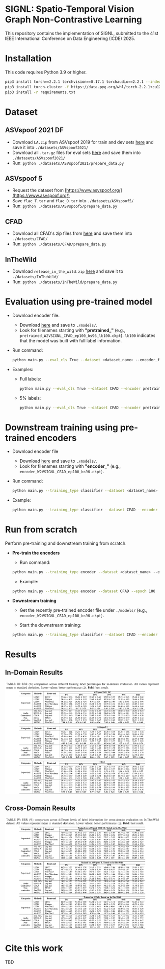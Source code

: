 # SIGNL: Spatio-Temporal Vision Graph Non-Contrastive Learning

This repository contains the implementation of SIGNL, submitted to the 41st IEEE International Conference on Data Engineering (ICDE) 2025.


# Installation

This code requires Python 3.9 or higher.

```bash
pip3 install torch==2.2.1 torchvision==0.17.1 torchaudio==2.2.1 --index-url https://download.pytorch.org/whl/cu121
pip3 install torch-cluster -f https://data.pyg.org/whl/torch-2.2.1+cu121.html
pip3 install -r requirements.txt
```

# Dataset

## ASVspoof 2021 DF
- Download `LA.zip` from ASVspoof 2019 for train and dev sets [here](https://datashare.ed.ac.uk/handle/10283/3336) and save it into `./datasets/ASVspoof2021/`
- Download all `.tar.gz` files for eval sets [here](https://zenodo.org/records/4835108) and save them into `./datasets/ASVspoof2021/`
- Run: `python ./datasets/ASVspoof2021/prepare_data.py`

## ASVspoof 5
- Request the dataset from [https://www.asvspoof.org/](https://www.asvspoof.org/)
- Save `flac_T.tar` and `flac_D.tar` into `./datasets/ASVspoof5/`
- Run: `python ./datasets/ASVspoof5/prepare_data.py`

## CFAD
- Download all CFAD's zip files from [here](https://zenodo.org/records/8122764) and save them into `./datasets/CFAD/`
- Run: `python ./datasets/CFAD/prepare_data.py`

## InTheWild
- Download `release_in_the_wild.zip` [here](https://owncloud.fraunhofer.de/index.php/s/JZgXh0JEAF0elxa) and save it to `./datasets/InTheWild/`
- Run: `python ./datasets/InTheWild/prepare_data.py`

# Evaluation using pre-trained model

- Download encoder file.
   - Download [here](https://drive.google.com/drive/folders/16F1vfRSpuRWV4bj9xwHhtzXIPdRHpYbo?usp=drive_link) and save to `./models/`.  
   - Look for filenames starting with **"pretrained_"** (e.g., `pretrained_W2VSIGNL_CFAD_ep100_bs96_lb100.ckpt`). `lb100` indicates that the model was built with full label information.

- Run command:  
    ```bash
    python main.py --eval_cls True --dataset <dataset_name> --encoder_file <encoder_file>
    ```

- Examples:
   - Full labels:  
     ```bash
     python main.py --eval_cls True --dataset CFAD --encoder pretrained_SIGNL_CFAD_ep100_bs96_lb100.ckpt
     ```
   - 5% labels:  
     ```bash
     python main.py --eval_cls True --dataset CFAD --encoder pretrained_SIGNL_CFAD_ep100_bs96_lb5.ckpt
     ```

# Downstream training using pre-trained encoders

- Download encoder file
   - Download [here](https://drive.google.com/drive/folders/16F1vfRSpuRWV4bj9xwHhtzXIPdRHpYbo?usp=drive_link) and save to `./models/`.  
   - Look for filenames starting with **"encoder_"** (e.g., `encoder_W2VSIGNL_CFAD_ep100_bs96.ckpt`).

- Run command:  
    ```bash
    python main.py --training_type classifier --dataset <dataset_name> --encoder_file <encoder_file> --epoch <number_of_epochs> --label_ratio <label_availability_ratio>
    ```
- Example:
    ```bash
    python main.py --training_type classifier --dataset CFAD --encoder encoder_SIGNL_CFAD_ep100_bs96.ckpt --epoch 100 --label_ratio 0.8
    ```  

# Run from scratch

Perform pre-training and downstream training from scratch.

- **Pre-train the encoders**  
    - Run command:
    ```bash
    python main.py --training_type encoder --dataset <dataset_name> --epoch <number_of_epochs>
    ```

    - Example:
    ```bash
    python main.py --training_type encoder --dataset CFAD --epoch 100
    ```
- **Downstream training**  
    - Get the recently pre-trained encoder file under `./models/` (e.g., `encoder_W2VSIGNL_CFAD_ep100_bs96.ckpt`).

    - Start the downstream training:
    ```bash
    python main.py --training_type classifier --dataset CFAD --encoder encoder_SIGNL_CFAD_ep100_bs96.ckpt --epoch 100 --label_ratio 0.8
    ```

# Results
## In-Domain Results
![Alt text](results/indomain.png?raw=true "results")

## Cross-Domain Results
![Alt text](results/crossdomain.png?raw=true "results")

# Cite this work
TBD

